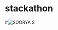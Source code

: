 # stackathon
#![SOORYA S](https://user-images.githubusercontent.com/64886846/86014035-74964d00-ba3d-11ea-993f-c818a48c02f4.jpg)
